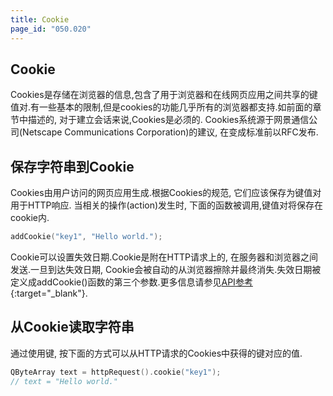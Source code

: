 ```yaml
---
title: Cookie
page_id: "050.020"
---
```

## Cookie
Cookies是存储在浏览器的信息,包含了用于浏览器和在线网页应用之间共享的键值对.有一些基本的限制,但是cookies的功能几乎所有的浏览器都支持.如前面的章节中描述的, 对于建立会话来说,Cookies是必须的.
Cookies系统源于网景通信公司(Netscape Communications Corporation)的建议, 在变成标准前以RFC发布.
## 保存字符串到Cookie
Cookies由用户访问的网页应用生成.根据Cookies的规范, 它们应该保存为键值对用于HTTP响应.
当相关的操作(action)发生时,  下面的函数被调用,键值对将保存在cookie内.
```c++
addCookie("key1", "Hello world.");
```
Cookie可以设置失效日期.Cookie是附在HTTP请求上的, 在服务器和浏览器之间发送.一旦到达失效日期, Cookie会被自动的从浏览器擦除并最终消失.失效日期被定义成addCookie()函数的第三个参数.更多信息请参见[API参考](http://treefrogframework.org/tf_doxygen/classes.html){:target="_blank"}.
## 从Cookie读取字符串
通过使用键, 按下面的方式可以从HTTP请求的Cookies中获得的键对应的值.
```c++
QByteArray text = httpRequest().cookie("key1");
// text = "Hello world."
```